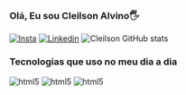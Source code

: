 ### Olá, Eu sou Cleilson Alvino🖐

[![Insta](https://img.shields.io/badge/Instagram-E4405F?style=for-the-badge&logo=instagram&logoColor=white)](https://www.instagram.com/cleilsonalvino/)
[![Linkedin](https://img.shields.io/badge/LinkedIn-0077B5?style=for-the-badge&logo=linkedin&logoColor=white)](https://www.linkedin.com/in/cleilsonalvino)
![Cleilson GitHub stats](https://github-readme-stats.vercel.app/api?username=cleilsonalvino&show_icons=true&theme=dracula)

### Tecnologias que uso no meu dia a dia

<div style="display: inline-block;">
    <img src="https://img.shields.io/badge/HTML5-E34F26?style=for-the-badge&logo=html5&logoColor=white" alt="html5">
</div>
<div style="display: inline-block;">
    <img src="	https://img.shields.io/badge/CSS3-1572B6?style=for-the-badge&logo=css3&logoColor=white" alt="html5">
</div>
<div style="display: inline-block;">
    <img src="https://img.shields.io/badge/JavaScript-F7DF1E?style=for-the-badge&logo=javascript&logoColor=black" alt="html5">
</div>
